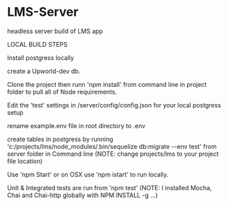 # LMS-Server
headless server build of LMS app

LOCAL BUILD STEPS

Install postgress locally

create a Upworld-dev db.

Clone the project then runn 'npm install' from command line in project folder to pull all of Node requirements.

Edit the 'test' settings in /server/config/config.json for your local postgress setup

rename example.env file in root directory to .env  

create tables in postgress by running 'c:/projects/lms/node_modules/.bin/sequelize db:migrate --env test' from server folder in Command line (NOTE: change projects/lms to your project file location)

Use 'npm Start' or on OSX use 'npm istart' to run locally.

Unit & Integrated tests are run from 'npm test' (NOTE: I installed Mocha, Chai and Chai-http globally with NPM INSTALL -g ...)
